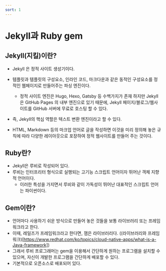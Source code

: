 ```yaml
---
sort: 1
---
```


# Jekyll과 Ruby gem

## Jekyll(지킬)이란?

- Jekyll 은 정적 사이트 생성기이다.
- 템플릿과 템플릿의 구성요소, 인라인 코드, 마크다운과 같은 동적인 구성요소를 
정적인 웹페이지로 만들어주는 파싱 엔진이다.
  - 정적 사이트 엔진은 Hugo, Hexo, Gatsby 등 수백가지가 존재 하지만 
Jekyll 은 GitHub Pages 의 내부 엔진으로 있기 때문에, Jekyll 페이지/블로그/웹사이트를 GitHub 서버에 무료로 호스팅 할 수 있다.

- 즉, Jekyll의 핵심 역할은 텍스트 변환 엔진이라고 할 수 있다.
- HTML, Markdown 등의 마크업 언어로 글을 작성하면 이것을 미리 정의해 놓은 규칙에 따라 다양한 레이아웃으로 포장하여 
정적 웹사이트를 만들어 주는 것이다.

## Ruby란?
- Jekyll은 루비로 작성되어 있다.
- 루비는 인터프리터 형식으로 실행되는 고기능 스크립트 언어이자 뛰어난 객체 지향적 언어이다.
  - 이러한 특성을 가지면서 루비와 같이 가독성이 뛰어난 대표적인 스크립트 언어는 파이썬이다. 

## Gem이란?

- 언어마다 사용하기 쉬운 방식으로 만들어 놓은 것들을 보통 라이브러리 또는 프레임워크라고 한다.
- 이때, 레일즈가 프레임워크라고 한다면, 잼은 라이브러리다. ((라이브러리와 프레임워크)[https://www.redhat.com/ko/topics/cloud-native-apps/what-is-a-Java-framework])
- 그래서 루비 프로그래머는 gem을 이용해서 간단하게 원하는 프로그램을 설치할 수 있으며, 자신이 개발한 프로그램을 간단하게 배포할 수 있다.
- 기본적으로 오픈소스로 배포되어 있다.
